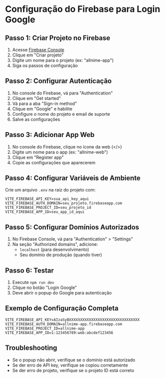 # Configuração do Firebase para Login Google

## Passo 1: Criar Projeto no Firebase

1. Acesse [Firebase Console](https://console.firebase.google.com/)
2. Clique em "Criar projeto"
3. Digite um nome para o projeto (ex: "allnime-app")
4. Siga os passos de configuração

## Passo 2: Configurar Autenticação

1. No console do Firebase, vá para "Authentication"
2. Clique em "Get started"
3. Vá para a aba "Sign-in method"
4. Clique em "Google" e habilite
5. Configure o nome do projeto e email de suporte
6. Salve as configurações

## Passo 3: Adicionar App Web

1. No console do Firebase, clique no ícone da web (</>)
2. Digite um nome para o app (ex: "allnime-web")
3. Clique em "Register app"
4. Copie as configurações que aparecerem

## Passo 4: Configurar Variáveis de Ambiente

Crie um arquivo `.env` na raiz do projeto com:

```env
VITE_FIREBASE_API_KEY=sua_api_key_aqui
VITE_FIREBASE_AUTH_DOMAIN=seu_projeto.firebaseapp.com
VITE_FIREBASE_PROJECT_ID=seu_projeto_id
VITE_FIREBASE_APP_ID=seu_app_id_aqui
```

## Passo 5: Configurar Domínios Autorizados

1. No Firebase Console, vá para "Authentication" > "Settings"
2. Na seção "Authorized domains", adicione:
   - `localhost` (para desenvolvimento)
   - Seu domínio de produção (quando tiver)

## Passo 6: Testar

1. Execute `npm run dev`
2. Clique no botão "Login Google"
3. Deve abrir o popup do Google para autenticação

## Exemplo de Configuração Completa

```env
VITE_FIREBASE_API_KEY=AIzaSyBXXXXXXXXXXXXXXXXXXXXXXXXXXXXXXXX
VITE_FIREBASE_AUTH_DOMAIN=allnime-app.firebaseapp.com
VITE_FIREBASE_PROJECT_ID=allnime-app
VITE_FIREBASE_APP_ID=1:123456789:web:abcdef123456
```

## Troubleshooting

- Se o popup não abrir, verifique se o domínio está autorizado
- Se der erro de API key, verifique se copiou corretamente
- Se der erro de projeto, verifique se o projeto ID está correto
